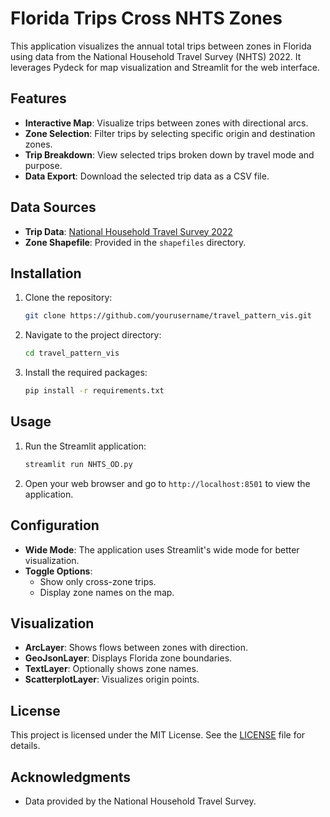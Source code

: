 # Florida Trips Cross NHTS Zones

This application visualizes the annual total trips between zones in Florida using data from the National Household Travel Survey (NHTS) 2022. It leverages Pydeck for map visualization and Streamlit for the web interface.

## Features

- **Interactive Map**: Visualize trips between zones with directional arcs.
- **Zone Selection**: Filter trips by selecting specific origin and destination zones.
- **Trip Breakdown**: View selected trips broken down by travel mode and purpose.
- **Data Export**: Download the selected trip data as a CSV file.

## Data Sources

- **Trip Data**: [National Household Travel Survey 2022](https://nhts.ornl.gov/)
- **Zone Shapefile**: Provided in the `shapefiles` directory.

## Installation

1. Clone the repository:
   ```bash
   git clone https://github.com/yourusername/travel_pattern_vis.git
   ```
2. Navigate to the project directory:
   ```bash
   cd travel_pattern_vis
   ```
3. Install the required packages:
   ```bash
   pip install -r requirements.txt
   ```

## Usage

1. Run the Streamlit application:
   ```bash
   streamlit run NHTS_OD.py
   ```
2. Open your web browser and go to `http://localhost:8501` to view the application.

## Configuration

- **Wide Mode**: The application uses Streamlit's wide mode for better visualization.
- **Toggle Options**: 
  - Show only cross-zone trips.
  - Display zone names on the map.

## Visualization

- **ArcLayer**: Shows flows between zones with direction.
- **GeoJsonLayer**: Displays Florida zone boundaries.
- **TextLayer**: Optionally shows zone names.
- **ScatterplotLayer**: Visualizes origin points.

## License

This project is licensed under the MIT License. See the [LICENSE](LICENSE) file for details.

## Acknowledgments

- Data provided by the National Household Travel Survey.
